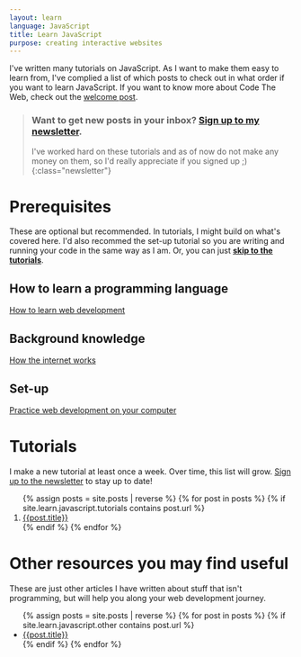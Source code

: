 ```yaml
---
layout: learn
language: JavaScript
title: Learn JavaScript
purpose: creating interactive websites
---
```

I've written many tutorials on JavaScript. As I want to make them easy to learn from, I've complied a list of which posts to check out in what order if you want to learn JavaScript. If you want to know more about Code The Web, check out the [welcome post][welcome].

> ### Want to get new posts in your inbox? [Sign up to my newsletter][newsletter].
> I've worked hard on these tutorials and as of now do not make any money on them, so I'd really appreciate if you signed up ;)
{:class="newsletter"}

# Prerequisites
These are optional but recommended. In tutorials, I might build on what's covered here. I'd also recommed the set-up tutorial so you are writing and running your code in the same way as I am. Or, you can just **[skip to the tutorials](#tutorials)**.
## How to learn a programming language
[How to learn web development][p1]

## Background knowledge
[How the internet works][p2]

## Set-up
[Practice web development on your computer][p3]

# Tutorials
I make a new tutorial at least once a week. Over time, this list will grow. [Sign up to the newsletter][newsletter] to stay up to date!

<ol>
{% assign posts = site.posts | reverse %}
{% for post in posts %}
{% if site.learn.javascript.tutorials contains post.url %}
<li><a href="{{post.url}}">{{post.title}}</a></li>
{% endif %}
{% endfor %}
</ol>

# Other resources you may find useful
These are just other articles I have written about stuff that isn't programming, but will help you along your web development journey.

<ul>
{% assign posts = site.posts | reverse %}
{% for post in posts %}
{% if site.learn.javascript.other contains post.url %}
<li><a href="{{post.url}}">{{post.title}}</a></li>
{% endif %}
{% endfor %}
</ul>

[newsletter]: {{site.newsletter}}

[welcome]: /2017/09/29/welcome/
[p1]: /2017/10/04/how-to-learn-web-development/
[p2]: /2017/10/05/how-the-internet-works/
[p3]: /2017/10/06/web-development-on-your-computer/